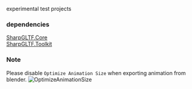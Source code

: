 experimental test projects

### dependencies
[SharpGLTF.Core](https://www.nuget.org/packages/SharpGLTF.Core)  
[SharpGLTF.Toolkit](https://www.nuget.org/packages/SharpGLTF.Toolkit)

### Note
Please disable `Optimize Animation Size` when exporting animation from blender.
![OptimizeAnimationSize](https://user-images.githubusercontent.com/39491165/282831627-165afcd6-3f13-418b-a8ad-a9c3711391d9.png)